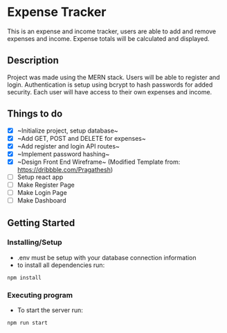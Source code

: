 # Expense Tracker

This is an expense and income tracker, users are able to add and remove expenses and income. Expense totals will be calculated and displayed.

## Description

Project was made using the MERN stack. Users will be able to register and login. Authentication is setup using bcrypt to hash passwords for added security. Each user will have access to their own expenses and income.

## Things to do

- [x] ~Initialize project, setup database~
- [x] ~Add GET, POST and DELETE for expenses~
- [x] ~Add register and login API routes~
- [x] ~Implement password hashing~
- [x] ~Design Front End Wireframe~ (Modified Template from: https://dribbble.com/Pragathesh)
- [ ] Setup react app
- [ ] Make Register Page
- [ ] Make Login Page
- [ ] Make Dashboard

## Getting Started

### Installing/Setup

* .env must be setup with your database connection information 
* to install all dependencies run:
```
npm install
```

### Executing program

* To start the server run:

```
npm run start
```



